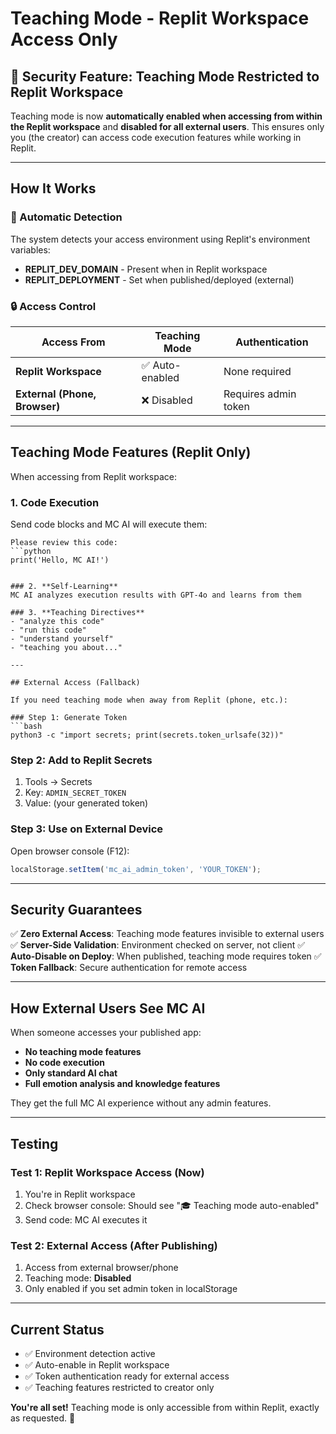 # Teaching Mode - Replit Workspace Access Only

## 🔐 Security Feature: Teaching Mode Restricted to Replit Workspace

Teaching mode is now **automatically enabled when accessing from within the Replit workspace** and **disabled for all external users**. This ensures only you (the creator) can access code execution features while working in Replit.

---

## How It Works

### 🎯 Automatic Detection

The system detects your access environment using Replit's environment variables:

- **REPLIT_DEV_DOMAIN** - Present when in Replit workspace
- **REPLIT_DEPLOYMENT** - Set when published/deployed (external)

### 🔒 Access Control

| Access From | Teaching Mode | Authentication |
|------------|---------------|----------------|
| **Replit Workspace** | ✅ Auto-enabled | None required |
| **External (Phone, Browser)** | ❌ Disabled | Requires admin token |

---

## Teaching Mode Features (Replit Only)

When accessing from Replit workspace:

### 1. **Code Execution**
Send code blocks and MC AI will execute them:
```
Please review this code:
```python
print('Hello, MC AI!')
```
```

### 2. **Self-Learning**
MC AI analyzes execution results with GPT-4o and learns from them

### 3. **Teaching Directives**
- "analyze this code"
- "run this code"
- "understand yourself"
- "teaching you about..."

---

## External Access (Fallback)

If you need teaching mode when away from Replit (phone, etc.):

### Step 1: Generate Token
```bash
python3 -c "import secrets; print(secrets.token_urlsafe(32))"
```

### Step 2: Add to Replit Secrets
1. Tools → Secrets
2. Key: `ADMIN_SECRET_TOKEN`
3. Value: (your generated token)

### Step 3: Use on External Device
Open browser console (F12):
```javascript
localStorage.setItem('mc_ai_admin_token', 'YOUR_TOKEN');
```

---

## Security Guarantees

✅ **Zero External Access**: Teaching mode features invisible to external users
✅ **Server-Side Validation**: Environment checked on server, not client
✅ **Auto-Disable on Deploy**: When published, teaching mode requires token
✅ **Token Fallback**: Secure authentication for remote access

---

## How External Users See MC AI

When someone accesses your published app:
- **No teaching mode features**
- **No code execution**
- **Only standard AI chat**
- **Full emotion analysis and knowledge features**

They get the full MC AI experience without any admin features.

---

## Testing

### Test 1: Replit Workspace Access (Now)
1. You're in Replit workspace
2. Check browser console: Should see "🎓 Teaching mode auto-enabled"
3. Send code: MC AI executes it

### Test 2: External Access (After Publishing)
1. Access from external browser/phone
2. Teaching mode: **Disabled**
3. Only enabled if you set admin token in localStorage

---

## Current Status

- ✅ Environment detection active
- ✅ Auto-enable in Replit workspace
- ✅ Token authentication ready for external access
- ✅ Teaching features restricted to creator only

**You're all set!** Teaching mode is only accessible from within Replit, exactly as requested. 🎉
